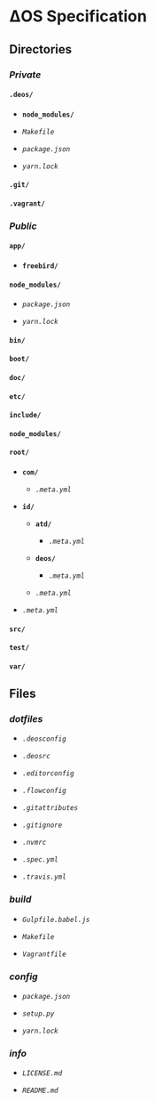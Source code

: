 # ΔOS Specification

## **Directories**

### *Private*

#### `.deos/`

- **`node_modules/`**

- *`Makefile`*

- *`package.json`*

- *`yarn.lock`*

#### `.git/`

#### `.vagrant/`

### *Public*

#### `app/`

- **`freebird/`**

#### `node_modules/`

- *`package.json`*

- *`yarn.lock`*

#### `bin/`

#### `boot/`

#### `doc/`

#### `etc/`

#### `include/`

#### `node_modules/`

#### `root/`

- **`com/`**

    - *`.meta.yml`*

- **`id/`**

    - **`atd/`**

        - *`.meta.yml`*

    - **`deos/`**

        - *`.meta.yml`*

    - *`.meta.yml`*

- *`.meta.yml`*

#### `src/`

#### `test/`

#### `var/`

## **Files**

### *dotfiles*

- *`.deosconfig`*

- *`.deosrc`*

- *`.editorconfig`*

- *`.flowconfig`*

- *`.gitattributes`*

- *`.gitignore`*

- *`.nvmrc`*

- *`.spec.yml`*

- *`.travis.yml`*

### *build*

- *`Gulpfile.babel.js`*

- *`Makefile`*

- *`Vagrantfile`*

### *config*

- *`package.json`*

- *`setup.py`*

- *`yarn.lock`*

### *info*

- *`LICENSE.md`*

- *`README.md`*
